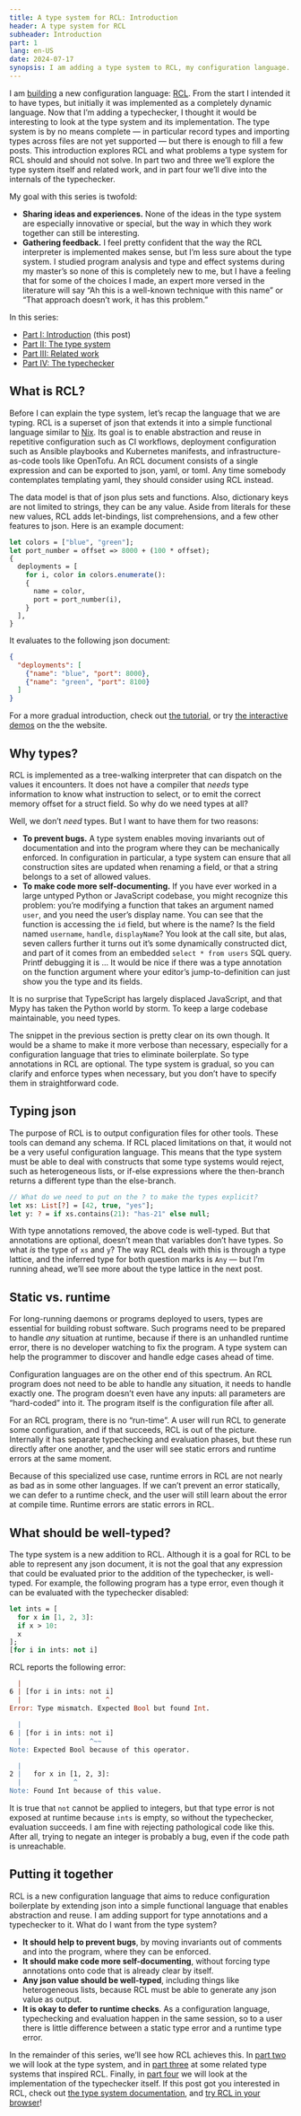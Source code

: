 ```yaml
---
title: A type system for RCL: Introduction
header: A type system for RCL
subheader: Introduction
part: 1
lang: en-US
date: 2024-07-17
synopsis: I am adding a type system to RCL, my configuration language. In part 1, I explain what I want from the type system.
---
```


<span class="run-in">I am [building][rcl-intro]</span> a new configuration language:
[RCL][rcl-lang].
From the start I intended it to have types,
but initially it was implemented as a completely dynamic language.
Now that I’m adding a typechecker,
I thought it would be interesting to look at the type system and its implementation.
The type system is by no means complete
— in particular record types
and importing types across files are not yet supported —
but there is enough to fill a few posts.
This introduction explores RCL
and what problems a type system for RCL should and should not solve.
In part two and three we’ll explore the type system itself and related work,
and in part four we’ll dive into the internals of the typechecker.

[rcl-intro]: /2024/a-reasonable-configuration-language
[rcl-lang]:  https://rcl-lang.org/

My goal with this series is twofold:

 * **Sharing ideas and experiences.**
   None of the ideas in the type system are especially innovative or special,
   but the way in which they work together can still be interesting.
 * **Gathering feedback.**
   I feel pretty confident that the way the RCL interpreter is implemented makes sense,
   but I’m less sure about the type system.
   I studied program analysis and type and effect systems during my master’s
   so none of this is completely new to me,
   but I have a feeling that for some of the choices I made,
   an expert more versed in the literature will say
   “Ah this is a well-known technique with this name”
   or “That approach doesn’t work, it has this problem.”

In this series:

 * [Part <abbr>I</abbr>: Introduction][part1] (this post)
 * [Part <abbr>II</abbr>: The type system][part2]
 * [Part <abbr>III</abbr>: Related work][part3]
 * [Part <abbr>IV</abbr>: The typechecker][part4]

[part1]: /2024/a-type-system-for-rcl-part-1-introduction
[part2]: /2024/a-type-system-for-rcl-part-2-the-type-system
[part3]: /2024/a-type-system-for-rcl-part-3-related-work
[part4]: /2024/implementing-a-typechecker-for-rcl-in-rust

## What is RCL?

Before I can explain the type system,
let’s recap the language that we are typing.
R<!-- -->C<!-- -->L is a superset of json
that extends it into a simple functional language similar to [Nix][nix-lang].
Its goal is to enable abstraction and reuse in repetitive configuration
such as CI workflows,
deployment configuration such as Ansible playbooks and Kubernetes manifests,
and infrastructure-as-code tools like OpenTofu.
An RCL document consists of a single expression
and can be exported to json, yaml, or toml.
Any time somebody contemplates templating yaml,
they should consider using RCL instead.

[nix-lang]: https://nixos.org/manual/nix/stable/language/index.html

The data model is that of json plus sets and functions.
Also, dictionary keys are not limited to strings,
they can be any value.
Aside from literals for these new values,
RCL adds let-bindings, list comprehensions, and a few other features to json.
Here is an example document:

<pre><code class="sourceCode"><span class="kw">let</span> colors = [<span class="st">"blue"</span>, <span class="st">"green"</span>];
<span class="kw">let</span> port_number = offset => <span class="dv">8000</span> + (<span class="dv">100</span> * offset);
{
  <span class="n">deployments</span> = [
    <span class="kw">for</span> i, color <span class="kw">in</span> colors.<span class="fu">enumerate</span>():
    {
      <span class="n">name</span> = color,
      <span class="n">port</span> = port_number(i),
    }
  ],
}
</code></pre>

It evaluates to the following json document:

```json
{
  "deployments": [
    {"name": "blue", "port": 8000},
    {"name": "green", "port": 8100}
  ]
}
```

For a more gradual introduction,
check out [the tutorial][tutorial],
or try [the interactive demos][demo] on the the website.

[tutorial]: https://docs.ruuda.nl/rcl/tutorial/
[demo]:     https://rcl-lang.org/#try-it-yourself

## Why types?

R<!---->C<!---->L is implemented as a tree-walking interpreter
that can dispatch on the values it encounters.
It does not have a compiler that _needs_ type information
to know what instruction to select,
or to emit the correct memory offset for a struct field.
So why do we need types at all?

Well, we don’t _need_ types.
But I want to have them for two reasons:

 * **To prevent bugs.**
   A type system enables moving invariants out of documentation
   and into the program where they can be mechanically enforced.
   In configuration in particular,
   a type system can ensure that all construction sites are updated when renaming a field,
   or that a string belongs to a set of allowed values.
 * **To make code more self-documenting.**
   If you have ever worked in a large untyped Python or JavaScript codebase,
   you might recognize this problem:
   you’re modifying a function that takes an argument named `user`,
   and you need the user’s display name.
   You can see that the function is accessing the `id` field,
   but where is the name?
   Is the field named `username`, `handle`, `displayName`?
   You look at the call site, but alas,
   seven callers further it turns out it’s some dynamically constructed dict,
   and part of it comes from an embedded `select * from users` SQL query.
   Printf debugging it is ...
   It would be nice if there was a type annotation on the function argument
   where your editor’s jump-to-definition can just show you the type and its fields.

It is no surprise that TypeScript has largely displaced JavaScript,
and that Mypy has taken the Python world by storm.
To keep a large codebase maintainable,
you need types.

The snippet in the previous section is pretty clear on its own though.
It would be a shame to make it more verbose than necessary,
especially for a configuration language that tries to eliminate boilerplate.
So type annotations in RCL are optional.
The type system is gradual,
so you can clarify and enforce types when necessary,
but you don’t have to specify them in straightforward code.

## Typing json

The purpose of RCL is to output configuration files for other tools.
These tools can demand any schema.
If RCL placed limitations on that,
it would not be a very useful configuration language.
This means that the type system must be able to deal with
constructs that some type systems would reject,
such as heterogeneous lists,
or if-else expressions where the then-branch
returns a different type than the else-branch.

<pre><code class="sourceCode"><span class="co">// What do we need to put on the ? to make the types explicit?</span>
<span class="kw">let</span> xs: <span class="dt">List</span>[<span class="dt">?</span>] = [<span class="dv">42</span>, <span class="kw">true</span>, <span class="st">"yes"</span>];
<span class="kw">let</span> y: <span class="dt">?</span> = <span class="kw">if</span> xs.contains(<span class="dv">21</span>): <span class="st">"has-21"</span> <span class="kw">else null</span>;
</code></pre>

With type annotations removed, the above code is well-typed.
But that annotations are optional,
doesn’t mean that variables don’t have types.
So what _is_ the type of `xs` and `y`?
The way RCL deals with this is through a type lattice,
and the inferred type for both question marks is `Any`
— but I’m running ahead,
we’ll see more about the type lattice in the next post.

## Static vs. runtime

For long-running daemons or programs deployed to users,
types are essential for building robust software.
Such programs need to be prepared to handle _any_ situation at runtime,
because if there is an unhandled runtime error,
there is no developer watching to fix the program.
A type system can help the programmer
to discover and handle edge cases ahead of time.

Configuration languages are on the other end of this spectrum.
An RCL program does not need to be able to handle any situation,
it needs to handle exactly one.
The program doesn’t even have any inputs:
all parameters are “hard-coded” into it.
The program itself is the configuration file after all.

For an RCL program, there is no “run-time”.
A user will run RCL to generate some configuration,
and if that succeeds,
RCL is out of the picture.
Internally it has separate typechecking and evaluation phases,
but these run directly after one another,
and the user will see static errors and runtime errors at the same moment.

Because of this specialized use case,
runtime errors in RCL are not nearly as bad as in some other languages.
If we can’t prevent an error statically,
we can defer to a runtime check,
and the user will still learn about the error at compile time.
Runtime errors are static errors in RCL.

<!-- (A bit like how [Haskell is a dynamically typed, interpreted language][typing-interview].) -->

[typing-interview]: https://aphyr.com/posts/342-typing-the-technical-interview

## What should be well-typed?

The type system is a new addition to RCL.
Although it is a goal for RCL to be able to represent any json document,
it is not the goal that any expression
that could be evaluated prior to the addition of the typechecker,
is well-typed.
For example,
the following program has a type error,
even though it can be evaluated with the typechecker disabled:

<pre><code class="sourceCode"><span class="kw">let</span> ints = [
  <span class="kw">for</span> x <span class="kw">in</span> [<span class="dv">1</span>, <span class="dv">2</span>, <span class="dv">3</span>]:
  <span class="kw">if</span> x > <span class="dv">10</span>:
  x
];
[<span class="kw">for</span> i <span class="kw">in</span> ints: <span class="kw">not</span> i]
</code></pre>

R<!---->C<!---->L reports the following error:

<pre><code class="sourceCode">  <span class="dt">|</span>
6 <span class="dt">|</span> [for i in ints: not i]
  <span class="dt">|</span>                     <span class="dt">^</span>
<span class="dt">Error:</span> Type mismatch. Expected <span class="dt">Bool</span> but found <span class="dt">Int</span>.

  <span class="st">|</span>
6 <span class="st">|</span> [for i in ints: not i]
  <span class="st">|</span>                 <span class="st">^~~</span>
<span class="st">Note:</span> Expected Bool because of this operator.

  <span class="st">|</span>
2 <span class="st">|</span>   for x in [1, 2, 3]:
  <span class="st">|</span>             <span class="st">^</span>
<span class="st">Note:</span> Found Int because of this value.
</code></pre>

It is true that `not` cannot be applied to integers,
but that type error is not exposed at runtime because `ints` is empty,
so without the typechecker,
evaluation succeeds.
I am fine with rejecting pathological code like this.
After all,
trying to negate an integer is probably a bug,
even if the code path is unreachable.

## Putting it together

R<!---->C<!---->L is a new configuration language
that aims to reduce configuration boilerplate
by extending json into a simple functional language
that enables abstraction and reuse.
I am adding support for type annotations and a typechecker to it.
What do I want from the type system?

 * **It should help to prevent bugs**,
   by moving invariants out of comments and into the program,
   where they can be enforced.
 * **It should make code more self-documenting**,
   without forcing type annotations onto code that is already clear by itself.
 * **Any json value should be well-typed**,
   including things like heterogeneous lists,
   because RCL must be able to generate any json value as output.
 * **It is okay to defer to runtime checks**.
   As a configuration language,
   typechecking and evaluation happen in the same session,
   so to a user there is little difference
   between a static type error and a runtime type error.

In the remainder of this series,
we’ll see how RCL achieves this.
In [part two][part2] we will look at the type system,
and in [part three][part3] at some related type systems that inspired RCL.
Finally, in [part four][part4]
we will look at the implementation of the typechecker itself.
If this post got you interested in RCL,
check out [the type system documentation][rcl-type-docs],
and [try RCL in your browser][rcl-playground]!

[rcl-type-docs]:  https://docs.ruuda.nl/rcl/types/
[rcl-playground]: https://rcl-lang.org/#try-it-yourself
